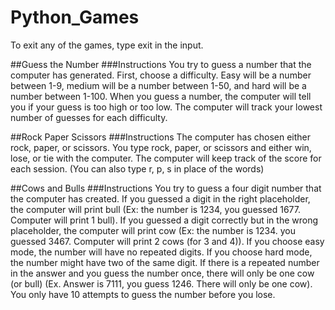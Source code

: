 # Python_Games

To exit any of the games, type exit in the input.

##Guess the Number
###Instructions
You try to guess a number that the computer has generated. First, choose a difficulty. Easy will be a number between 1-9, medium will be a number between 1-50, and hard will be a number between 1-100. When you guess a number, the computer will tell you if your guess is too high or too low. The computer will track your lowest number of guesses for each difficulty.

##Rock Paper Scissors
###Instructions
The computer has chosen either rock, paper, or scissors. You type rock, paper, or scissors and either win, lose, or tie with the computer. The computer will keep track of the score for each session. (You can also type r, p, s in place of the words)

##Cows and Bulls
###Instructions
You try to guess a four digit number that the computer has created. If you guessed a digit in the right placeholder, the computer will print bull (Ex: the number is 1234, you guessed 1677. Computer will print 1 bull). If you guessed a digit correctly but in the wrong placeholder, the computer will print cow (Ex: the number is 1234. you guessed 3467. Computer will print 2 cows (for 3 and 4)). 
If you choose easy mode, the number will have no repeated digits. 
If you choose hard mode, the number might have two of the same digit. If there is a repeated number in the answer and you guess the number once, there will only be one cow (or bull) (Ex. Answer is 7111, you guess 1246. There will only be one cow).  You only have 10 attempts to guess the number before you lose.                      